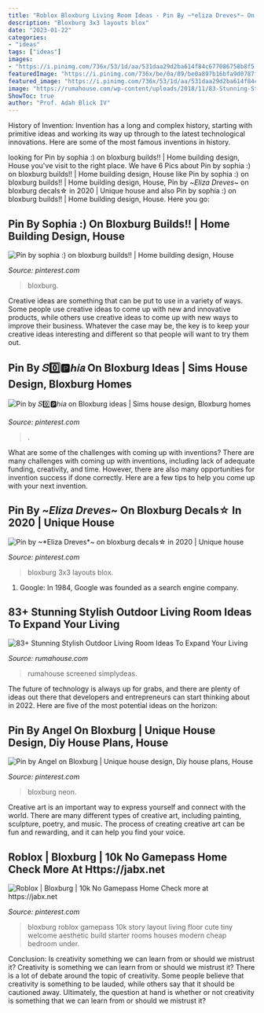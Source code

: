 ```yaml
---
title: "Roblox Bloxburg Living Room Ideas - Pin By ~*eliza Dreves*~ On Bloxburg Decals☆ In 2020"
description: "Bloxburg 3x3 layouts blox"
date: "2023-01-22"
categories:
- "ideas"
tags: ["ideas"]
images:
- "https://i.pinimg.com/736x/53/1d/aa/531daa29d2ba614f84c677086758b8f5.jpg"
featuredImage: "https://i.pinimg.com/736x/be/0a/89/be0a897b16bfa9d0787fc450c7e70414.jpg"
featured_image: "https://i.pinimg.com/736x/53/1d/aa/531daa29d2ba614f84c677086758b8f5.jpg"
image: "https://rumahouse.com/wp-content/uploads/2018/11/83-Stunning-Stylish-Outdoor-Living-Room-Ideas-To-Expand-Your-Living-Space-17.jpg"
ShowToc: true
author: "Prof. Adah Blick IV"
---
```



History of Invention:
Invention has a long and complex history, starting with primitive ideas and working its way up through to the latest technological innovations. Here are some of the most famous inventions in history.

	

		
looking for Pin by sophia :) on bloxburg builds!! | Home building design, House you've visit to the right place. We have 6 Pics about Pin by sophia :) on bloxburg builds!! | Home building design, House like Pin by sophia :) on bloxburg builds!! | Home building design, House, Pin by ~*Eliza Dreves*~ on bloxburg decals☆ in 2020 | Unique house and also Pin by sophia :) on bloxburg builds!! | Home building design, House. Here you go:
		
    
## Pin By Sophia :) On Bloxburg Builds!! | Home Building Design, House

<img loading=lazy src="https://i.pinimg.com/736x/c7/be/a9/c7bea911b7cb666932200670784b393c.jpg" onerror="this.onerror=null;this.src='https://tse2.mm.bing.net/th?id=OIP.MpaJel6GPtHmXoemUtQKEQHaEG&amp;pid=15.1';" alt="Pin by sophia :) on bloxburg builds!! | Home building design, House">

_Source: pinterest.com_

>bloxburg. 

	

Creative ideas are something that can be put to use in a variety of ways. Some people use creative ideas to come up with new and innovative products, while others use creative ideas to come up with new ways to improve their business. Whatever the case may be, the key is to keep your creative ideas interesting and different so that people will want to try them out.

    
## Pin By 𝑆0️⃣🅿️ℎ𝑖𝑎 On Bloxburg Ideas | Sims House Design, Bloxburg Homes

<img loading=lazy src="https://i.pinimg.com/736x/be/0a/89/be0a897b16bfa9d0787fc450c7e70414.jpg" onerror="this.onerror=null;this.src='https://tse2.mm.bing.net/th?id=OIP.Kbdjd7Ir9xIZrUUuKtyDmQHaHR&amp;pid=15.1';" alt="Pin by 𝑆0️⃣🅿️ℎ𝑖𝑎 on Bloxburg ideas | Sims house design, Bloxburg homes">

_Source: pinterest.com_

>. 

	

What are some of the challenges with coming up with inventions?
There are many challenges with coming up with inventions, including lack of adequate funding, creativity, and time. However, there are also many opportunities for invention success if done correctly. Here are a few tips to help you come up with your next invention.

    
## Pin By ~*Eliza Dreves*~ On Bloxburg Decals☆ In 2020 | Unique House

<img loading=lazy src="https://i.pinimg.com/736x/53/1d/aa/531daa29d2ba614f84c677086758b8f5.jpg" onerror="this.onerror=null;this.src='https://tse1.mm.bing.net/th?id=OIP.e3MWe6AhfLOQiQO9jjft-gHaEJ&amp;pid=15.1';" alt="Pin by ~*Eliza Dreves*~ on bloxburg decals☆ in 2020 | Unique house">

_Source: pinterest.com_

>bloxburg 3x3 layouts blox. 

	

1. Google: In 1984, Google was founded as a search engine company.

    
## 83+ Stunning Stylish Outdoor Living Room Ideas To Expand Your Living

<img loading=lazy src="https://rumahouse.com/wp-content/uploads/2018/11/83-Stunning-Stylish-Outdoor-Living-Room-Ideas-To-Expand-Your-Living-Space-17.jpg" onerror="this.onerror=null;this.src='https://tse2.mm.bing.net/th?id=OIP.dsCPW7ZbIxTOa-vOBmBe4QHaLH&amp;pid=15.1';" alt="83+ Stunning Stylish Outdoor Living Room Ideas To Expand Your Living">

_Source: rumahouse.com_

>rumahouse screened simplydeas. 

	

The future of technology is always up for grabs, and there are plenty of ideas out there that developers and entrepreneurs can start thinking about in 2022. Here are five of the most potential ideas on the horizon:

    
## Pin By Angel On Bloxburg | Unique House Design, Diy House Plans, House

<img loading=lazy src="https://i.pinimg.com/736x/e5/90/53/e59053d3a111fc4357d5fd364e6e404f.jpg" onerror="this.onerror=null;this.src='https://tse1.mm.bing.net/th?id=OIP.C9CkYqf9ega86HvYLG3BvgHaHX&amp;pid=15.1';" alt="Pin by Angel on Bloxburg | Unique house design, Diy house plans, House">

_Source: pinterest.com_

>bloxburg neon. 

	

Creative art is an important way to express yourself and connect with the world. There are many different types of creative art, including painting, sculpture, poetry, and music. The process of creating creative art can be fun and rewarding, and it can help you find your voice.

    
## Roblox | Bloxburg | 10k No Gamepass Home Check More At Https://jabx.net

<img loading=lazy src="https://i.pinimg.com/736x/86/ff/05/86ff05de18786250fb3f2c3643bdfeeb.jpg" onerror="this.onerror=null;this.src='https://tse1.mm.bing.net/th?id=OIP.29i8m_EZ_-4jNHdiV5m5agHaEK&amp;pid=15.1';" alt="Roblox | Bloxburg | 10k No Gamepass Home Check more at https://jabx.net">

_Source: pinterest.com_

>bloxburg roblox gamepass 10k story layout living floor cute tiny welcome aesthetic build starter rooms houses modern cheap bedroom under. 

	

Conclusion: Is creativity something we can learn from or should we mistrust it?
Creativity is something we can learn from or should we mistrust it?
There is a lot of debate around the topic of creativity. Some people believe that creativity is something to be lauded, while others say that it should be cautioned away. Ultimately, the question at hand is whether or not creativity is something that we can learn from or should we mistrust it?

